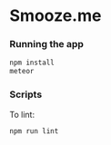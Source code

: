 # Smooze.me

### Running the app

```bash
npm install
meteor
```

### Scripts

To lint:

```bash
npm run lint
```